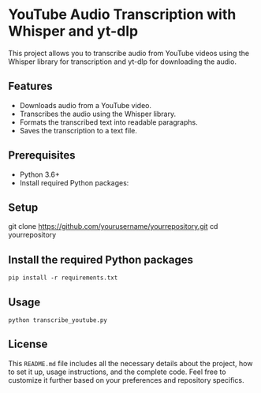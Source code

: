 # YouTube Audio Transcription with Whisper and yt-dlp

This project allows you to transcribe audio from YouTube videos using the Whisper library for transcription and yt-dlp for downloading the audio.

## Features

- Downloads audio from a YouTube video.
- Transcribes the audio using the Whisper library.
- Formats the transcribed text into readable paragraphs.
- Saves the transcription to a text file.

## Prerequisites

- Python 3.6+
- Install required Python packages:

## Setup

git clone https://github.com/yourusername/yourrepository.git
cd yourrepository

## Install the required Python packages

```pip install -r requirements.txt```

## Usage

```python transcribe_youtube.py```

## License

This `README.md` file includes all the necessary details about the project, how to set it up, usage instructions, and the complete code. Feel free to customize it further based on your preferences and repository specifics.




